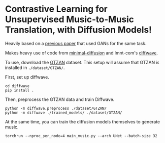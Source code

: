 # Contrastive Learning for Unsupervised Music-to-Music Translation, with Diffusion Models!

Heavily based on a [previous paper](https://arxiv.org/abs/2105.03117) that used GANs for the same task.

Makes heavy use of code from [minimal-diffusion](https://github.com/VSehwag/minimal-diffusion) and lmnt-com's [diffwave](https://github.com/lmnt-com/diffwave/).

To use, download the [GTZAN](https://www.kaggle.com/datasets/andradaolteanu/gtzan-dataset-music-genre-classification) dataset. This setup will assume that GTZAN is installed in `./dataset/GTZAN/`.

First, set up diffwave.
```
cd diffwave
pip install .
```

Then, preprocess the GTZAN data and train Diffwave.
```
python -m diffwave.preprocess ./dataset/GTZAN/
python -m diffwave ./trained_models/ ./dataset/GTZAN/
```

At the same time, you can train the diffusion models themselves to generate music.
```
torchrun --nproc_per_node=4 main_music.py --arch UNet --batch-size 32 
```